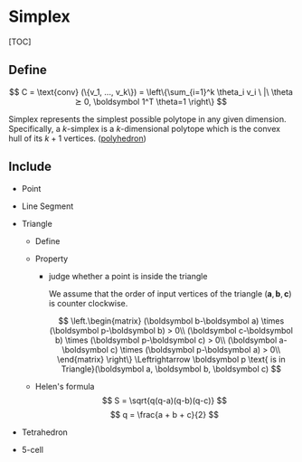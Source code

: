 # Simplex
[TOC]

## Define  

$$
C = \text{conv} (\{v_1, ..., v_k\}) = \left\{\sum_{i=1}^k \theta_i v_i \ |\ \theta ⪰ 0, \boldsymbol 1^T \theta=1 \right\}
$$

Simplex represents the simplest possible polytope in any given dimension. Specifically, a $k$-simplex is a $k$-dimensional polytope which is the convex hull of its $k + 1$ vertices. ([polyhedron](./Polyhedron.md))



## Include 

* Point
* Line Segment
* Triangle
  - Define 
  - Property
    - judge whether a point is inside the triangle

      We assume that the order of input vertices of the triangle $(\boldsymbol a, \boldsymbol b, \boldsymbol c)$ is counter clockwise.

      $$
      \left.\begin{matrix}
      (\boldsymbol b-\boldsymbol a) \times (\boldsymbol p-\boldsymbol b) > 0\\
      (\boldsymbol c-\boldsymbol b) \times (\boldsymbol p-\boldsymbol c) > 0\\
      (\boldsymbol a-\boldsymbol c) \times (\boldsymbol p-\boldsymbol a) > 0\\
      \end{matrix} \right\} \Leftrightarrow \boldsymbol p \text{ is in Triangle}(\boldsymbol a, \boldsymbol b, \boldsymbol c)
      $$

  - Helen's formula
      $$
      S = \sqrt{q(q-a)(q-b)(q-c)}
      $$
      $$
      q = \frac{a + b + c}{2}
      $$

* Tetrahedron

- 5-cell